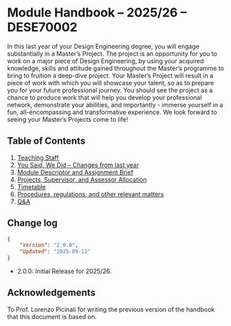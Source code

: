 # Module Handbook – 2025/26 – DESE70002
<style>@import url("./handbook.css");</style>
<div style="display:none;"><strong><a href="https://imperialcollegelondon.github.io/Design-Engineering-Masters-Project/">This module handbook is best viewed on GitHub Pages – Click to go there.</a></strong><br><br></div>

In this last year of your Design Engineering degree, you will engage substantially in a Master’s Project. The project is an opportunity for you to work on a major piece of Design Engineering, by using your acquired knowledge, skills and attitude gained throughout the Master’s programme to bring to fruition a deep-dive project. Your Master’s Project will result in a piece of work with which you will showcase your talent, so as to prepare you for your future professional journey. You should see the project as a chance to produce work that will help you develop your professional network, demonstrate your abilities, and importantly - immerse yourself in a fun, all-encompassing and transformative experience.
We look forward to seeing your Master’s Projects come to life!

## Table of Contents
1. [Teaching Staff](Staff/README.md)
1. [You Said, We Did – Changes from last year](Changes/README.md)
1. [Module Descriptor and Assignment Brief](Module_and_assessment/README.md)
1. [Projects, Supervisor, and Assessor Allocation](Allocation/README.md)
1. [Timetable](Timetable/README.md)
1. [Procedures, regulations, and other relevant matters](Procedures/README.md)
1. [Q&A](QandA/README.md)

## Change log ##
```json
{
    "Version": "2.0.0",
    "Updated": "2025-09-12"
}
```
* 2.0.0: Initial Release for 2025/26.

## Acknowledgements
To Prof. Lorenzo Picinali for writing the previous version of the handbook that this document is based on.

